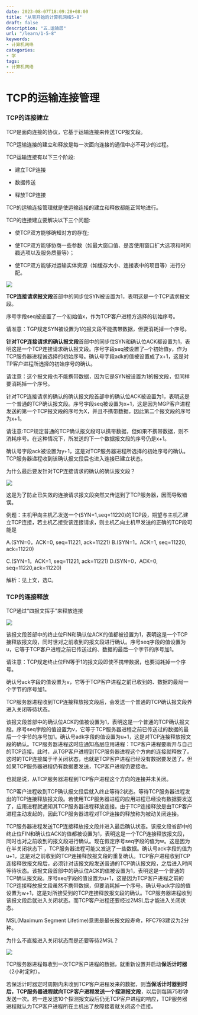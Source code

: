 ```yaml
---
date: 2023-08-07T18:09:28+08:00
title: "从零开始的计算机网络5-8"
draft: false
description: "五.运输层"
url: "/learn/1-5-8"
keywords:
- 计算机网络
categories:
- 学
tags:
- 计算机网络
---
```


# TCP的运输连接管理

### TCP的连接建立

TCP是面向连接的协议，它基于运输连接来传送TCP报文段。

TCP运输连接的建立和释放是每一次面向连接的通信中必不可少的过程。

TCP运输连接有以下三个阶段:

- 建立TCP连接

- 数据传送

- 释放TCP连接

TCP的运输连接管理就是使运输连接的建立和释放都能正常地进行。

TCP的连接建立要解决以下三个问题:

- 使TCP双方能够确知对方的存在;

- 使TCP双方能够协商一些参数（如最大窗口值、是否使用窗口扩大选项和时间戳选项以及服务质量等）；

- 使TCP双方能够对运输实体资源（如缓存大小、连接表中的项目等）进行分配。

![](https://img.0pt.im/computernet/5-8/5-8-1.png)

**TCP连接请求报文段**首部中的同步位SYN被设置为1，表明这是一个TCP请求报文段。

序号字段seq被设置了一个初始值x，作为TCP客户进程方选择的初始序号。

请准意：TGP规定SYN被设置为1的报文段不能携带数据，但要消耗掉一个序号。

**针对TCP连接请求的确认报文段**首部中的同步位SYN和确认位ACK都设置为1，表明这是一个TCP连接请求确认报文段。序号字段seq被设置了─个初始值y，作为TCP服务器进程诚选择的初始序号。确认号字段adk的值被设置成了x+1，这是对TP客户进程所选择的初始序号的确认。

请注意：这个报文段也不能携带数据，因为它是SYN被设置为1的报文段，但同样要消耗掉一个序号。

针对TCP连接请求的确认的确认报文段首部中的确认位ACK被设置为1，表明这是一个普通的TCP确认报文段。序号字段seq被设置为x+1，这是因为MGP客户进程发送的第一个TCP报文段的序号为X，并且不携带数据，因此第二个报文段的序号为x+1。

请注意:TCP规定普通的TCP确认报文段可以携带数据，但如果不携带数据，则不消耗序号。在这种情况下，所发送的下一个数据报文段的序号仍是x+1。

确认号字段ack被设置为y+1，这是对TCP服务器进程所选择的初始序号的确认。TCP服务器递程收到该确认报文段后也进入连接已建立状态。

为什么最后要发针对TCP连接请求的确认的确认报文段？

![](https://img.0pt.im/computernet/5-8/5-8-2.png)

这是为了防止已失效的连接请求报文段突然又传送到了TCP服务器，因而导致错误。

例题：主机甲向主机乙发送一个(SYN=1,seq=11220)的TCP段，期望与主机乙建立TCP连接，若主机乙接受该连接请求，则主机乙向主机甲发送的正确的TCP段可能是

A.(SYN=0，ACK=0, seq=11221, ack=11221)    B.(SYN=1，ACK=1, seq=11220, ack=11220)

C.(SYN=1，ACK=1, seq=11221, ack=11221)    D.(SYN=0，ACK=0, seq=11220,ack=11220)

解析：见上文，选C。

### TCP的连接释放

TCP通过“四报文挥手”来释放连接

![](https://img.0pt.im/computernet/5-8/5-8-3.png)

该报文段首部中的终止位FIN和确认位ACK的值都被设置为1，表明这是一个TCP接释放报文段，同时世对之前收到的报文段进行确认。序号seq字段的值设置为u，它等于TCP客户进程之前已传送过的、数据的最后一个字节的序号加1。

请注意：TCP规定终止位FN等于1的报文段即使不携带数据，也要消耗掉一个序号。

确认号ack字段的值设置为v，它等于TCP客户进程之前已收到的、数据的最局一个字节的序号加1。

TCP服务器进程收到TCP连接释放报文段后，会发送一个普通的TCP确认报文段养进入关闭等待状态。

该报文段首部中的确认位ACK的值被设置为1，表明这是一个普通的TCP确认报文段。序号seq字段的值设置为v，它等于TCP服务器进程之前已传送过的数据的最后一个字节的序号加1。确认号adk字段的值设置为u+1，这是对TCP连接释放报文段的确认。TCP服务器进程这时应通知高层应用进程：TCP客户进程要断开与自己的TCP连接。此时，从TGP客户进程到TCP服务器进程这个方向的连接就释放了。这时的TCP连接属于半关闭状态，也就是TCP客户进程已经没有数据要发送了。但如果TCP服务器进程仍有数据要发送，TCP客户进程仍要接收。

也就是说，从TCP服务器进程到TCP客户进程这个方向的连接并未关闭。

TCP客户进程收到TCP确认报文段后就入终止等待2状态。等待TCP服务器进程发出的TCP连接释放报文段。若使用TCP服务器进程的应用进程已经没有数据要发送了，应用进程就通知其TCP服务器进程释放连接。由于TCP连接释放是由TCP客户进程主动发起的，因此TCP服务器进程对TCP连接的释放称为被动关闭连接。

TCP服务器进程发送TCP连接释放报文段并进入最后确认状态。该报文段省部中的终止位FIN和确认位ACK的值都被设置为1，表明这是一个TCP连接释放报文段，同时也对之前收到的报文段进行确认。现在假定序号seq字段的值为w。这是因为在半关闭状态下 ，TCP服务器进程可能又发送了一些数据。确认号ack字段的值为u+1，这是对之前收到的TCP连接释放报文段的重复确认。TCP客户进程收到TCP连接释放报文段后，必须针对该报文段发送普通的TCP确认报文段，之后进入时间等待状态。该报文段首部中的确认位ACK的值被设置为1，表明这是一个普通的TCP确认报文段。序号seq字段的值设置为u+1，这是因为TCP客户进程之前的TCP连接释放报文段虽然不携带数据，但要消耗掉一个序号。确认号ack字段的值设置为w+1，这是对所接受到的TCP连接释放报文段的确认。TCP服务器进程收到该报文段后就进入关闭状态。而TCP客户进程还要经过2MSL后才能进入关闭状态。

MSL(Maximum Segment Lifetime)意思是最长报文段寿命，RFC793建议为2分种。

为什么不直接进入关闭状态而是还要等待2MSL？

![](https://img.0pt.im/computernet/5-8/5-8-4.png)

TCP服务器进程每收到一次TCP客户进程的数据，就重新设置并启动**保活计时器**（2小时定时）。

若保活计时器定时周期内未收到TCP客户进程发来的数据，则**当保活计时器到时后，TCP服务器进程就向TCP客户进程发送一个探测报文段**，以后则每隔75秒钟发送一次。若一连发送10个探测报文段后仍无TCP客户进程的响应，TCP服务器进程就认为TCP客户进程所在主机出了故障接着就关闭这个连接。
